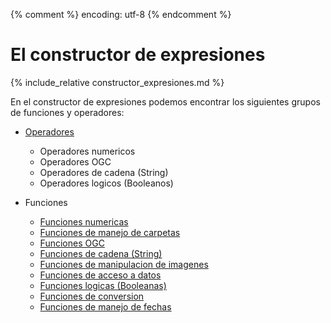 {% comment %} encoding: utf-8 {% endcomment %}

# El constructor de expresiones

{% include_relative constructor_expresiones.md %}


En el constructor de expresiones podemos encontrar los siguientes grupos 
de funciones y operadores:

* [Operadores](operadores_t.md)

  * Operadores numericos
  * Operadores OGC
  * Operadores de cadena (String)
  * Operadores logicos (Booleanos)

* Funciones

  * [Funciones numericas](fn_numericas_t.md)
  * [Funciones de manejo de carpetas](fn_carpetas_t.md)
  * [Funciones OGC](fn_ogc_t.md)
  * [Funciones de cadena (String)](fn_cadena_t.md)
  * [Funciones de manipulacion de imagenes](fn_imagenes_t.md)
  * [Funciones de acceso a datos](fn_accesodatos_t.md)
  * [Funciones logicas (Booleanas)](fn_logicas_t.md)
  * [Funciones de conversion](fn_conversion_t.md)
  * [Funciones de manejo de fechas](fn_fechas_t.md)



 
 
